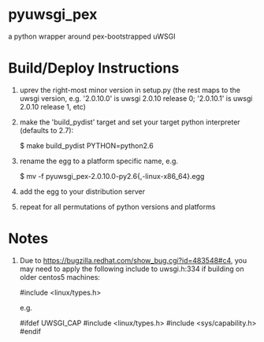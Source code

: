 pyuwsgi_pex
===========

a python wrapper around pex-bootstrapped uWSGI


Build/Deploy Instructions
=========================

 1) uprev the right-most minor version in setup.py (the rest maps to the uwsgi version,
    e.g. '2.0.10.0' is uwsgi 2.0.10 release 0; '2.0.10.1' is uwsgi 2.0.10 release 1, etc)

 2) make the 'build_pydist' target and set your target python interpreter (defaults to 2.7):

    $ make build_pydist PYTHON=python2.6

 3) rename the egg to a platform specific name, e.g.

     $ mv -f pyuwsgi_pex-2.0.10.0-py2.6{,-linux-x86_64}.egg

 4) add the egg to your distribution server

 5) repeat for all permutations of python versions and platforms


Notes
=====

1) Due to https://bugzilla.redhat.com/show_bug.cgi?id=483548#c4, you may need to apply the following
   include to uwsgi.h:334 if building on older centos5 machines:

    #include <linux/types.h>

   e.g.

    #ifdef UWSGI_CAP
    #include <linux/types.h>
    #include <sys/capability.h>
    #endif
